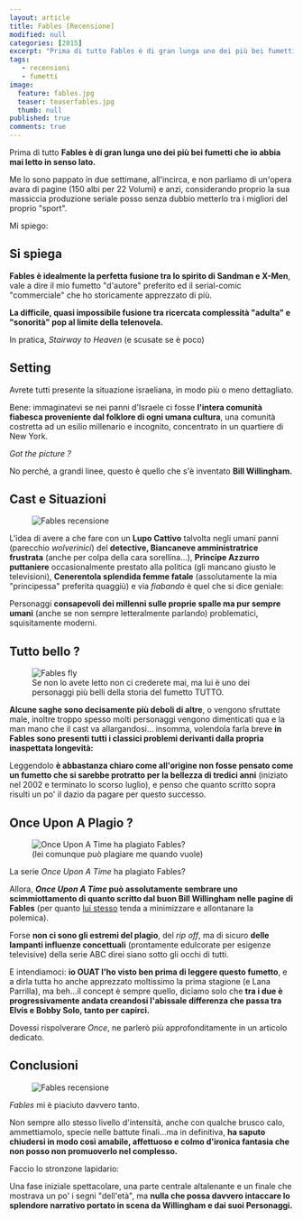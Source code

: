 ```yaml
---
layout: article
title: Fables [Recensione]
modified: null
categories: [2015]
excerpt: "Prima di tutto Fables è di gran lunga uno dei più bei fumetti che io abbia mai letto in senso lato."
tags: 
   - recensioni
   - fumetti
image: 
  feature: fables.jpg
  teaser: teaserfables.jpg
  thumb: null
published: true
comments: true
---
```

Prima di tutto **Fables è di gran lunga uno dei più bei fumetti che io abbia mai letto in senso lato.**

Me lo sono pappato in due settimane, all'incirca, e non parliamo di un'opera avara di pagine (150 albi per 22 Volumi) e anzi, considerando proprio la sua massiccia produzione seriale posso senza dubbio metterlo tra i migliori del proprio "sport".

Mi spiego:

## Si spiega

**Fables è idealmente la perfetta fusione tra lo spirito di Sandman e X-Men**, vale a dire il mio fumetto "d'autore" preferito ed il serial-comic "commerciale" che ho storicamente apprezzato di più.

**La difficile, quasi impossibile fusione tra ricercata complessità "adulta" e "sonorità" pop al limite della telenovela.**

In pratica, _Stairway to Heaven_ (e scusate se è poco)

## Setting

Avrete tutti presente la situazione israeliana, in modo più o meno dettagliato.

Bene: immaginatevi se nei panni d'Israele ci fosse **l'intera comunità fiabesca proveniente dal folklore di ogni umana cultura**, una comunità costretta ad un esilio millenario e incognito, concentrato in un quartiere di New York.

_Got the picture ?_ 

No perché, a grandi linee, questo è quello che s'è inventato **Bill Willingham.**

## Cast e Situazioni

<figure>
<img src="http://3.bp.blogspot.com/-UkKq62EWH6s/VhVytZWctsI/AAAAAAAAMyU/JzVheTYppOo/s1600/fables2.jpg" alt="Fables recensione">
</figure>

L'idea di avere a che fare con un **Lupo Cattivo** talvolta negli umani panni (parecchio _wolverinici_) del **detective, Biancaneve amministratrice frustrata** (anche per colpa della cara sorellina...), **Principe Azzurro puttaniere** occasionalmente prestato alla politica (gli mancano giusto le televisioni), **Cenerentola splendida femme fatale** (assolutamente la mia "principessa" preferita quaggiù) e via _fiabando_ è quel che si dice geniale:

Personaggi **consapevoli dei millenni sulle proprie spalle ma pur sempre umani** (anche se non sempre letteralmente parlando) problematici, squisitamente moderni. 

## Tutto bello ?

<figure>
<img src="http://4.bp.blogspot.com/-0-2H11Ejhas/VhV1tNrjlxI/AAAAAAAAMys/0P5PJDKI1Ho/s1600/fly.jpg" alt="Fables fly">
<figcaption>Se non lo avete letto non ci crederete mai, ma lui è uno dei personaggi più belli della storia del fumetto TUTTO.</figcaption>
</figure>

**Alcune saghe sono decisamente più deboli di altre**, o vengono sfruttate male, inoltre troppo spesso molti personaggi vengono dimenticati qua e la man mano che il cast va allargandosi... insomma, volendola farla breve **in Fables sono presenti tutti i classici problemi derivanti dalla propria inaspettata longevità:**

Leggendolo **è abbastanza chiaro come all'origine non fosse pensato come un fumetto che si sarebbe protratto per la bellezza di tredici anni** (iniziato nel 2002 e terminato lo scorso luglio), e penso che quanto scritto sopra risulti un po' il dazio da pagare per questo successo.

## Once Upon A Plagio ?

<figure>
<img src="http://1.bp.blogspot.com/-uN0Bs5l9_Bs/VhVzyCznAwI/AAAAAAAAMyg/XiwEiYpL0nw/s1600/lana%2Bparilla.jpg" alt="Once Upon A Time ha plagiato Fables?
">
<figcaption>(lei comunque può plagiare me quando vuole)</figcaption>
</figure>

La serie _Once Upon A Time_ ha plagiato Fables?

Allora, **_Once Upon A Time_ può assolutamente sembrare uno scimmiottamento di quanto scritto dal buon Bill Willingham nelle pagine di Fables** (per quanto [lui stesso](http://www.comicbookresources.com/?page=article&id=35737) tenda a minimizzare e allontanare la polemica).

Forse **non ci sono gli estremi del plagio**, del _rip off_, ma di sicuro **delle lampanti influenze concettuali** (prontamente edulcorate per esigenze televisive) della serie ABC direi siano sotto gli occhi di tutti.

E intendiamoci: **io OUAT l'ho visto ben prima di leggere questo fumetto**, e a dirla tutta ho anche apprezzato moltissimo la prima stagione (e Lana Parrilla), ma beh...il concept è sempre quello, diciamo solo che **tra i due è progressivamente andata creandosi l'abissale differenza che passa tra Elvis e Bobby Solo, tanto per capirci.**

Dovessi rispolverare _Once_, ne parlerò più approfonditamente in un articolo dedicato.

## Conclusioni

<figure>
<img src="http://3.bp.blogspot.com/-ATSHLcuF2H4/VhV6Zw0ReHI/AAAAAAAAMy4/6rnGenoFlJI/s1600/DC-Comic-Team-TV-Shows-Fables.jpg" alt="Fables recensione">
</figure>

_Fables_ mi è piaciuto davvero tanto.

Non sempre allo stesso livello d'intensità, anche con qualche brusco calo, ammettiamolo, specie nelle battute finali...ma in definitiva, **ha saputo chiudersi in modo così amabile, affettuoso e colmo d'ironica fantasia che non posso non promuoverlo nel complesso.**

Faccio lo stronzone lapidario:

Una fase iniziale spettacolare, una parte centrale altalenante e un finale che mostrava un po' i segni "dell'età", ma **nulla che possa davvero intaccare lo splendore narrativo portato in scena da Willingham e dai suoi Personaggi.**